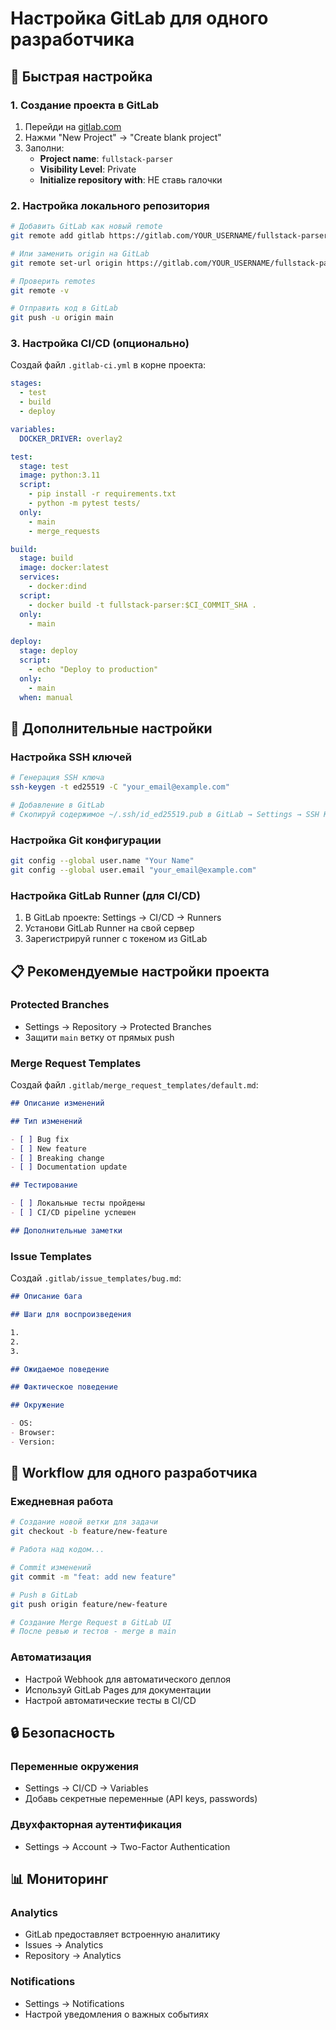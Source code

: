 # Настройка GitLab для одного разработчика

## 🚀 Быстрая настройка

### 1. Создание проекта в GitLab

1. Перейди на [gitlab.com](https://gitlab.com)
2. Нажми "New Project" → "Create blank project"
3. Заполни:
   - **Project name**: `fullstack-parser`
   - **Visibility Level**: Private
   - **Initialize repository with**: НЕ ставь галочки

### 2. Настройка локального репозитория

```bash
# Добавить GitLab как новый remote
git remote add gitlab https://gitlab.com/YOUR_USERNAME/fullstack-parser.git

# Или заменить origin на GitLab
git remote set-url origin https://gitlab.com/YOUR_USERNAME/fullstack-parser.git

# Проверить remotes
git remote -v

# Отправить код в GitLab
git push -u origin main
```

### 3. Настройка CI/CD (опционально)

Создай файл `.gitlab-ci.yml` в корне проекта:

```yaml
stages:
  - test
  - build
  - deploy

variables:
  DOCKER_DRIVER: overlay2

test:
  stage: test
  image: python:3.11
  script:
    - pip install -r requirements.txt
    - python -m pytest tests/
  only:
    - main
    - merge_requests

build:
  stage: build
  image: docker:latest
  services:
    - docker:dind
  script:
    - docker build -t fullstack-parser:$CI_COMMIT_SHA .
  only:
    - main

deploy:
  stage: deploy
  script:
    - echo "Deploy to production"
  only:
    - main
  when: manual
```

## 🔧 Дополнительные настройки

### Настройка SSH ключей

```bash
# Генерация SSH ключа
ssh-keygen -t ed25519 -C "your_email@example.com"

# Добавление в GitLab
# Скопируй содержимое ~/.ssh/id_ed25519.pub в GitLab → Settings → SSH Keys
```

### Настройка Git конфигурации

```bash
git config --global user.name "Your Name"
git config --global user.email "your_email@example.com"
```

### Настройка GitLab Runner (для CI/CD)

1. В GitLab проекте: Settings → CI/CD → Runners
2. Установи GitLab Runner на свой сервер
3. Зарегистрируй runner с токеном из GitLab

## 📋 Рекомендуемые настройки проекта

### Protected Branches

- Settings → Repository → Protected Branches
- Защити `main` ветку от прямых push

### Merge Request Templates

Создай файл `.gitlab/merge_request_templates/default.md`:

```markdown
## Описание изменений

## Тип изменений

- [ ] Bug fix
- [ ] New feature
- [ ] Breaking change
- [ ] Documentation update

## Тестирование

- [ ] Локальные тесты пройдены
- [ ] CI/CD pipeline успешен

## Дополнительные заметки
```

### Issue Templates

Создай `.gitlab/issue_templates/bug.md`:

```markdown
## Описание бага

## Шаги для воспроизведения

1.
2.
3.

## Ожидаемое поведение

## Фактическое поведение

## Окружение

- OS:
- Browser:
- Version:
```

## 🎯 Workflow для одного разработчика

### Ежедневная работа

```bash
# Создание новой ветки для задачи
git checkout -b feature/new-feature

# Работа над кодом...

# Commit изменений
git commit -m "feat: add new feature"

# Push в GitLab
git push origin feature/new-feature

# Создание Merge Request в GitLab UI
# После ревью и тестов - merge в main
```

### Автоматизация

- Настрой Webhook для автоматического деплоя
- Используй GitLab Pages для документации
- Настрой автоматические тесты в CI/CD

## 🔒 Безопасность

### Переменные окружения

- Settings → CI/CD → Variables
- Добавь секретные переменные (API keys, passwords)

### Двухфакторная аутентификация

- Settings → Account → Two-Factor Authentication

## 📊 Мониторинг

### Analytics

- GitLab предоставляет встроенную аналитику
- Issues → Analytics
- Repository → Analytics

### Notifications

- Settings → Notifications
- Настрой уведомления о важных событиях
